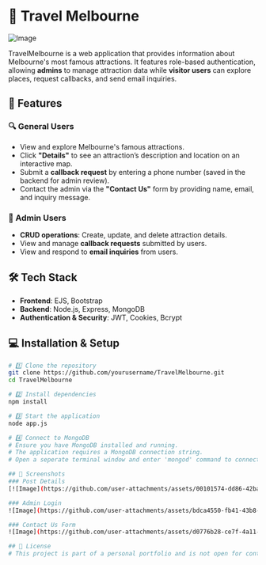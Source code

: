 # 🚀 Travel Melbourne

![Image](https://github.com/user-attachments/assets/a3c34197-9dc8-4ae8-aa12-91cb9812cae1)

TravelMelbourne is a web application that provides information about Melbourne's most famous attractions. It features role-based authentication, allowing **admins** to manage attraction data while **visitor users** can explore places, request callbacks, and send email inquiries.

## 🚀 Features

### 🔍 General Users
- View and explore Melbourne's famous attractions.
- Click **"Details"** to see an attraction’s description and location on an interactive map.
- Submit a **callback request** by entering a phone number (saved in the backend for admin review).
- Contact the admin via the **"Contact Us"** form by providing name, email, and inquiry message.

### 🔑 Admin Users
- **CRUD operations**: Create, update, and delete attraction details.
- View and manage **callback requests** submitted by users.
- View and respond to **email inquiries** from users.

## 🛠 Tech Stack

- **Frontend**: EJS, Bootstrap
- **Backend**: Node.js, Express, MongoDB
- **Authentication & Security**: JWT, Cookies, Bcrypt

## 💻 Installation & Setup

```sh
# 1️⃣ Clone the repository
git clone https://github.com/yourusername/TravelMelbourne.git
cd TravelMelbourne

# 2️⃣ Install dependencies
npm install

# 3️⃣ Start the application
node app.js

# 4️⃣ Connect to MongoDB
# Ensure you have MongoDB installed and running.
# The application requires a MongoDB connection string.
# Open a seperate terminal window and enter 'mongod' command to connect to the database

## 📸 Screenshots
### Post Details
[![Image](https://github.com/user-attachments/assets/00101574-dd86-42ba-ac4c-90e9c47b3ec9)](https://github.com/Lancinater/TravelMelbourne/blob/a225e9af52e6843881356dc2f8bb1879e2a5017e/assets/images/contactUsForm.png)

### Admin Login
![Image](https://github.com/user-attachments/assets/bdca4550-fb41-43b8-9208-611ae67ce50e)

### Contact Us Form
![Image](https://github.com/user-attachments/assets/d0776b28-ce7f-4a11-aabf-ee94501f5f5e)

## 📜 License
# This project is part of a personal portfolio and is not open for contributions at this time.





